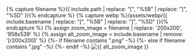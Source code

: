 {% capture filename %}{{ include.path | replace: "[", "%5B" | replace: "]", "%5D" }}{% endcapture %}
{% capture webp %}/assets/webp/{{ include.basename | replace: "[", "%5B" | replace: "]", "%5D" }}{% endcapture %}
{% assign zoom_image = filename | replace: '200x200', '958x539' %}
{% assign alt_zoom_image = include.basename | remove: '[r200x200]' %}
<picture>
    <source type="image/webp" srcset="{{ webp }}.webp" alt="{{ include.basename }}">
    {%- if filename contains ".png" -%}
    <source type="image/png" srcset="{{ filename }}" alt="{{ include.basename }}">
    {%- else if filename contains ".jpg" -%}
    <source type="image/jpeg" srcset="{{ filename }}" alt="{{ include.basename }}">
    {%- endif -%}
    <img onclick="zoom(this)" class="{{ include.css }}" src="{{ zoom_image }}" alt="{{ alt_zoom_image }}" href="{{ filename }}" />
</picture>

